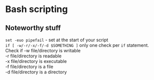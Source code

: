 # Bash scripting 

## Noteworthy stuff

`set -euo pipefail` - set at the start of your script  
`if [ -w/-r/-x/-f/-d $SOMETHING ]` only one check per `if` statement.   
Check if 
-w file/directory is writable  
-r file/directory is readable  
-x file/directory is executable  
-f file/directory is a file  
-d file/directory is a directory  